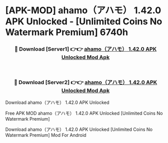 # [APK-MOD] ahamo（アハモ） 1.42.0 APK Unlocked - [Unlimited Coins No Watermark Premium] 6740h



<div align="center">
<h3>🔴 Download [Server1] 👉👉 <a href="https://momento.my/?title=ahamo（アハモ）_1.42.0_APK_Unlocked">ahamo（アハモ） 1.42.0 APK Unlocked Mod Apk</a></h3><br>

<h3>🔴 Download [Server2] 👉👉 <a href="https://momento.my/?title=ahamo（アハモ）_1.42.0_APK_Unlocked">ahamo（アハモ） 1.42.0 APK Unlocked Mod Apk</a></h3>
</div>



Download ahamo（アハモ） 1.42.0 APK Unlocked 

Free APK MOD ahamo（アハモ） 1.42.0 APK Unlocked [Unlimited Coins No Watermark Premium]

Download ahamo（アハモ） 1.42.0 APK Unlocked [Unlimited Coins No Watermark Premium] Mod For Android
